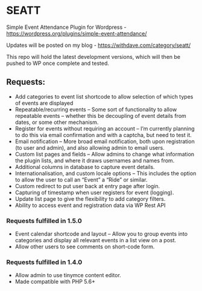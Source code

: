 # SEATT
Simple Event Attendance Plugin for Wordpress - https://wordpress.org/plugins/simple-event-attendance/

Updates will be posted on my blog - https://withdave.com/category/seatt/

This repo will hold the latest development versions, which will then be pushed to WP once complete and tested.


## Requests:
- Add categories to event list shortcode to allow selection of which types of events are displayed
- Repeatable/recurring events – Some sort of functionality to allow repeatable events – whether this be decoupling of event details from dates, or some other mechanism.
- Register for events without requiring an account – I’m currently planning to do this via email confirmation and with a captcha, but need to test it.
- Email notification – More broad email notification, both upon registration (to user and admin), and also allowing admin to email users.
- Custom list pages and fields – Allow admins to change what information the plugin lists, and where it draws usernames and names from.
- Additional columns in database to capture event details.
- Internationalisation, and custom locale options – This includes the option to allow the user to call an “Event” a “Ride” or similar.
- Custom redirect to put user back at entry page after login.
- Capturing of timestamp when user registers for event (logging).
- Update list page to give the flexibility to add category filters.
- Ability to access event and registration data via WP Rest API

### Requests fulfilled in 1.5.0
- Event calendar shortcode and layout – Allow you to group events into categories and display all relevant events in a list view on a post.
- Allow other users to see comments on short-code form.

### Requests fulfilled in 1.4.0
- Allow admin to use tinymce content editor.
- Made compatible with PHP 5.6+
